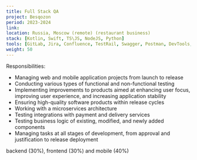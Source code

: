 ```yaml
---
title: Full Stack QA
project: Besqozon
period: 2023-2024
link: 
location: Russia, Moscow (remote) (restaurant business)
stack: [Kotlin, Swift, TS\JS, NodeJS, Python]
tools: [GitLab, Jira, Confluence, TestRail, Swagger, Postman, DevTools, Android Studio (Logcat), Charles proxy, Sentry, RabbitMQ, Kibana, Docker]
weight: 50
---
```


Responsibilities:

- Managing web and mobile application projects from launch to release
- Conducting various types of functional and non-functional testing
- Implementing improvements to products aimed at enhancing user focus, improving user experience, and increasing application stability
- Ensuring high-quality software products within release cycles
- Working with a microservices architecture
- Testing integrations with payment and delivery services
- Testing business logic of existing, modified, and newly added components
- Managing tasks at all stages of development, from approval and justification to release deployment

backend (30%), frontend (30%) and mobile (40%)